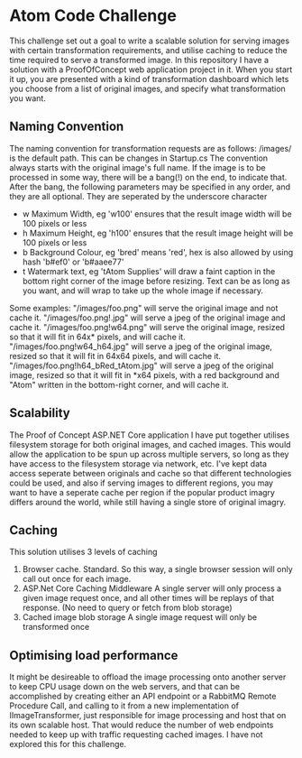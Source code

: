 # Atom Code Challenge

This challenge set out a goal to write a scalable solution for serving images with certain transformation requirements, and utilise caching to reduce the time required to serve a transformed image. In this repository I have a solution with a ProofOfConcept web application project in it. When you start it up, you are presented with a kind of transformation dashboard which lets you choose from a list of original images, and specify what transformation you want.

## Naming Convention
The naming convention for transformation requests are as follows:
/images/ is the default path. This can be changes in Startup.cs
The convention always starts with the original image's full name.
If the image is to be processed in some way, there will be a bang(!) on the end, to indicate that.
After the bang, the following parameters may be specified in any order, and they are all optional. They are seperated by the underscore character
* w<width>  Maximum Width, eg 'w100' ensures that the result image width will be 100 pixels or less
* h<height> Maximum Height, eg 'h100' ensures that the result image height will be 100 pixels or less
* b<Colour> Background Colour, eg 'bred' means 'red', hex is also allowed by using hash 'b#ef0' or 'b#aaee77'
* t<Text>   Watermark text, eg 'tAtom Supplies' will draw a faint caption in the bottom right corner of the image before resizing. Text can be as long as you want, and will wrap to take up the whole image if necessary.

Some examples:
"/images/foo.png" will serve the original image and not cache it.
"/images/foo.png!.jpg" will serve a jpeg of the original image and cache it.
"/images/foo.png!w64.png" will serve the original image, resized so that it will fit in 64x* pixels, and will cache it.
"/images/foo.png!w64_h64.jpg" will serve a jpeg of the original image, resized so that it will fit in 64x64 pixels, and will cache it.
"/images/foo.png!h64_bRed_tAtom.jpg" will serve a jpeg of the original image, resized so that it will fit in *x64 pixels, with a red background and "Atom" written in the bottom-right corner, and will cache it.

## Scalability

The Proof of Concept ASP.NET Core application I have put together utilises filesystem storage for both original images, and cached images. This would allow the application to be spun up across multiple servers, so long as they have access to the filesystem storage via network, etc. I've kept data access seperate between originals and cache so that different technologies could be used, and also if serving images to different regions, you may want to have a seperate cache per region if the popular product imagry differs around the world, while still having a single store of original imagry.


## Caching

This solution utilises 3 levels of caching
1. Browser cache. Standard.
   So this way, a single browser session will only call out once for each image.
3. ASP.Net Core Caching Middleware
   A single server will only process a given image request once, and all other times will be replays of that response. (No need to query or fetch from blob storage)
5. Cached image blob storage
   A single image request will only be transformed once


## Optimising load performance

It might be desireable to offload the image processing onto another server to keep CPU usage down on the web servers, and that can be accomplished by creating either an API  endpoint or a RabbitMQ Remote Procedure Call, and calling to it from a new implementation of IImageTransformer, just responsible for image processing and host that on its own scalable host. That would reduce the number of web endpoints needed to keep up with traffic requesting cached images. I have not explored this for this challenge.



